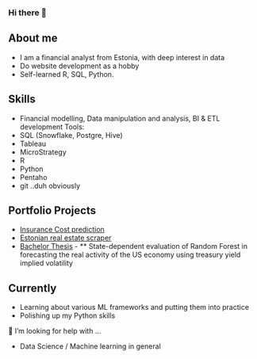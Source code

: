 ### Hi there 👋

## About me

* I am a financial analyst from Estonia, with deep interest in data
* Do website development as a hobby
* Self-learned R, SQL, Python.

## Skills
* Financial modelling, Data manipulation and analysis, BI & ETL development
Tools:
* SQL (Snowflake, Postgre, Hive)
* Tableau
* MicroStrategy
* R
* Python
* Pentaho
* git ..duh obviously

## Portfolio Projects
* [Insurance Cost prediction](https://github.com/karelrappo/insurance-webapp)
* [Estonian real estate scraper](https://github.com/karelrappo/realestate)
* [Bachelor Thesis](https://github.com/karelrappo/thesis2020) - 
** State-dependent evaluation of Random Forest in forecasting the real activity of the US economy using treasury yield implied volatility

## Currently
* Learning about various ML frameworks and putting them into practice
* Polishing up my Python skills

🤔 I’m looking for help with ...
* Data Science / Machine learning in general
